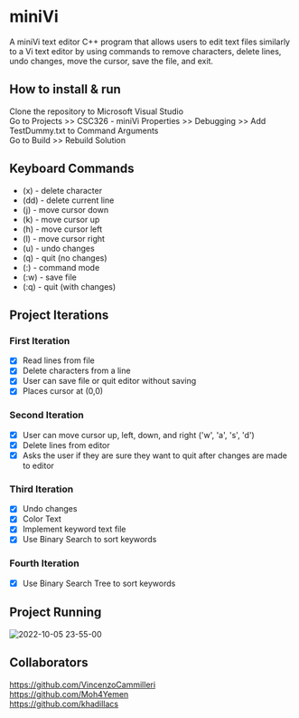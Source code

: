 # miniVi
A miniVi text editor C++ program that allows users to edit text files similarly to a Vi text editor by using commands to remove characters, delete lines, undo changes, move the cursor, save the file, and exit.

## How to install & run
Clone the repository to Microsoft Visual Studio</br>
Go to Projects >> CSC326 - miniVi Properties >> Debugging >> Add TestDummy.txt to Command Arguments</br>
Go to Build >> Rebuild Solution</br>

## Keyboard Commands
- (x) - delete character
- (dd) - delete current line
- (j) - move cursor down
- (k) - move cursor up
- (h) - move cursor left
- (l) - move cursor right
- (u) - undo changes
- (q) - quit (no changes)
- (:) - command mode
- (:w) - save file
- (:q) - quit (with changes)

## Project Iterations
### First Iteration
- [x] Read lines from file
- [x] Delete characters from a line
- [x] User can save file or quit editor without saving
- [x] Places cursor at (0,0)

### Second Iteration
- [x] User can move cursor up, left, down, and right ('w', 'a', 's', 'd')
- [x] Delete lines from editor
- [x] Asks the user if they are sure they want to quit after changes are made to editor

### Third Iteration
- [x] Undo changes
- [x] Color Text
- [x] Implement keyword text file
- [x] Use Binary Search to sort keywords

### Fourth Iteration
- [x] Use Binary Search Tree to sort keywords

## Project Running
![2022-10-05 23-55-00](https://user-images.githubusercontent.com/60550186/194211526-f4cff117-8c7f-4f4e-a933-ab30e9541b76.gif)

## Collaborators
https://github.com/VincenzoCammilleri </br>
https://github.com/Moh4Yemen </br>
https://github.com/khadillacs
